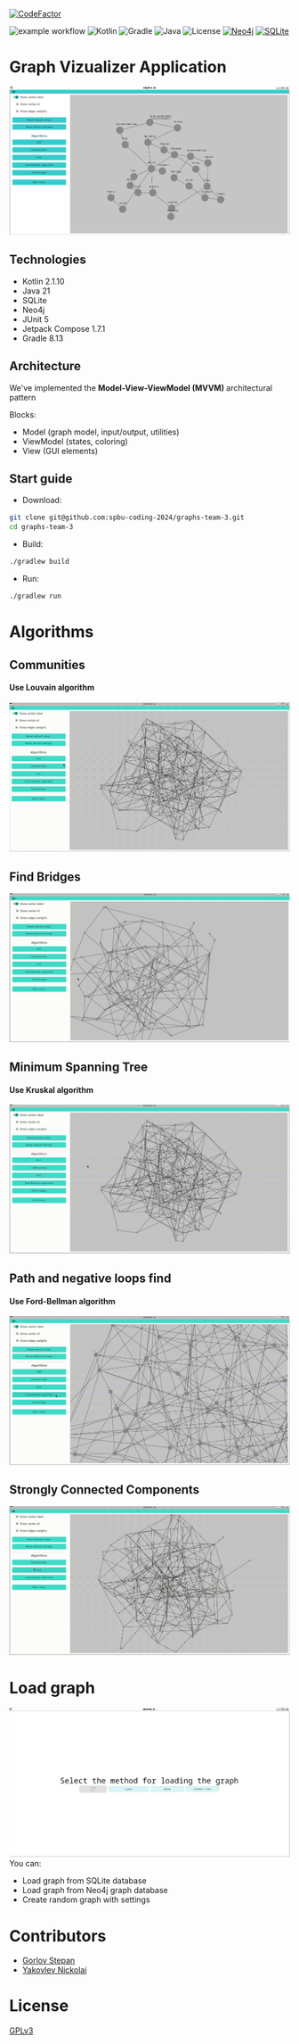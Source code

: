 [![CodeFactor](https://www.codefactor.io/repository/github/spbu-coding-2024/graphs-team-3/badge)](https://www.codefactor.io/repository/github/spbu-coding-2024/graphs-team-3)

![example workflow](https://github.com/spbu-coding-2024/graphs-team-3/actions/workflows/build.yml/badge.svg)
![Kotlin](https://img.shields.io/badge/Kotlin-2.1.10-blue.svg)
![Gradle](https://img.shields.io/badge/Gradle-8.13-brightgreen.svg)
![Java](https://img.shields.io/badge/Java-21-brightgreen.svg)
![License](https://img.shields.io/badge/License-GPLv3-red.svg)
[![Neo4j](https://img.shields.io/badge/Neo4j-008CC1?style=flat&logo=neo4j&logoColor=white)](https://neo4j.com/)
[![SQLite](https://img.shields.io/badge/SQLite-07405E?style=flat)](https://www.sqlite.org/)
# Graph Vizualizer Application

![Hello Screen](/resources/mainScreen.png)

## Technologies

- Kotlin 2.1.10
- Java 21
- SQLite
- Neo4j
- JUnit 5
- Jetpack Compose 1.7.1
- Gradle 8.13

## Architecture
We've implemented the **Model-View-ViewModel (MVVM)** architectural pattern

Blocks:
- Model (graph model, input/output, utilities)
- ViewModel (states, coloring)
- View (GUI elements)

## Start guide

- Download:
```bash
git clone git@github.com:spbu-coding-2024/graphs-team-3.git
cd graphs-team-3
```
- Build:
```bash
./gradlew build
```
- Run:
```bash
./gradlew run
```

# Algorithms

## Communities
#### Use Louvain algorithm
![](resources/Louvane.gif)

## Find Bridges
![](resources/FindBridges.gif)

## Minimum Spanning Tree
#### Use Kruskal algorithm
![](resources/MST.gif)

## Path and negative loops find
#### Use Ford-Bellman algorithm
![](resources/FordBellman.gif)

## Strongly Connected Components
![](resources/SCC.gif)

# Load graph

![](resources/helloScreen.png)
You can:
- Load graph from SQLite database
- Load graph from Neo4j graph database
- Create random graph with settings

# Contributors

- [Gorlov Stepan](https://github.com/Stepiiiiiiik)
- [Yakovlev Nickolai](https://github.com/Nickovlev)

# License
[GPLv3](https://www.gnu.org/licenses/gpl-3.0.txt)
